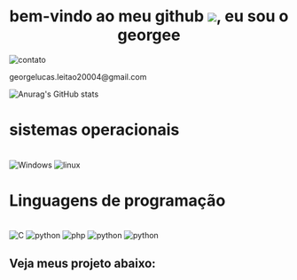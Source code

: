 <h1 align="center">bem-vindo ao meu github <img src="https://user-images.githubusercontent.com/18350557/176309783-0785949b-9127-417c-8b55-ab5a4333674e.gif" />, eu sou o georgee</h1>
<img align="center" alt="contato" src="https://img.shields.io/badge/Gmail-D14836?style=for-the-badge&logo=gmail&logoColor=white"/>
<p>georgelucas.leitao20004@gmail.com
</p>

![Anurag's GitHub stats](https://github-readme-stats.vercel.app/api?username=George&show_icons=true&theme=dracula)

 # sistemas operacionais
<div style="display:incline-block"><br/>
<img align="center" alt="Windows" src="https://img.shields.io/badge/Windows-0078D6?style=for-the-badge&logo=windows&logoColor=white"/>
<img align="center" alt="linux" src="https://img.shields.io/badge/Ubuntu-E95420?style=for-the-badge&logo=ubuntu&logoColor=white"/>
</div>
   
 # Linguagens de programação
<div style="display:incline-block"><br/>
<img align="center" alt="C" src="https://img.shields.io/badge/C-00599C?style=for-the-badge&logo=c&logoColor=white"/>
<img align="center" alt="python" src="https://img.shields.io/badge/Python-3776AB?style=for-the-badge&logo=python&logoColor=white"/>
<img align="center" alt="php" src="https://img.shields.io/badge/PHP-777BB4?style=for-the-badge&logo=php&logoColor=white"/>
<img align="center" alt="python" src="https://img.shields.io/badge/Python-3776AB?style=for-the-badge&logo=python&logoColor=white"/>
<img align="center" alt="python" src="https://img.shields.io/badge/Python-3776AB?style=for-the-badge&logo=python&logoColor=white"/>
</div>
<h2>Veja meus projeto abaixo:</h2>
